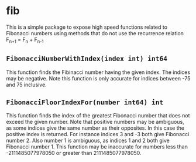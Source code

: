 # fib
This is a simple package to expose high speed functions related to Fibonacci numbers using methods that do not use the recurrence relation F<Sub>n+1</sub> = F<Sub>n</sub> + F<Sub>n-1</sub>

## `FibonacciNumberWithIndex(index int) int64`
This function finds the Fibinacci number having the given index. The indices may be negative. Note this function is only accurate for indices between -75 and 75 inclusive.

## `FibonacciFloorIndexFor(number int64) int`
This function finds the index of the greatest Fibonacci number that does not exceed the given number. Note that positive numbers may be ambiguous, as some indices give the same number as their opposites.
In this case the positive index is returned. For instance indices 3 and -3 both give Fibonacci number 2. Also number 1 is ambiguous, as indices 1 and 2 both give Fibonacci number 1. This function may be inaccurate for numbers less than -2111485077978050
or greater than 2111485077978050.
